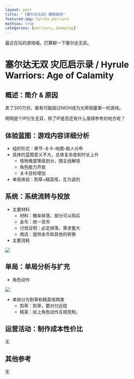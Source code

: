 ```yaml
---
layout: post
title: "《塞尔达无双》體驗報告"
featured-img: hyrule_warriors
mathjax: true
categories: [warriors, Gameplay]
---
```


最近在玩的游戏喵，打算聊一下塞尔达无双。

<!--more-->

# 塞尔达无双 灾厄启示录 / Hyrule Warriors: Age of Calamity


## 概述：简介 & 原因

卖了300万份，极有可能超过NIOH成为光荣销量第一的游戏。

明明是个IP衍生无双，除了IP是否还有什么值得参考的地方呢？


## 体验蓝图：游戏内容详细分析

+ 组织形式：章节-关卡-地图-敌人分布
+ 具体的蓝图意义不大，总体复杂度和时长上升
  + 怪物难度等级划分，随主线解锁
  + 角色能力开放
  + 关卡目标增加
+ 单局体验：割草+精英怪，互为调剂


## 系统：系统流转与投放

+ 主要材料
  + 材料：概率掉落，部分可以购买
  + 金币：统一货币
  + 讨伐证明：必定掉落，需求量大
  + 商店：提供金币和其他的转换
+ 主要消耗

![]({{site.img_url}}/gameplay/hyrule_warriors/1.jpg)


## 单局：单局分析与扩充

+ 角色动作

![]({{site.img_url}}/gameplay/hyrule_warriors/2.jpg)

+ 单局分为割草和精英怪两类
  + 割草：割草，要对付远程
  + 精英：如上角色动作互相克制。


## 运营活动：制作成本性价比

无


## 其他参考

无
